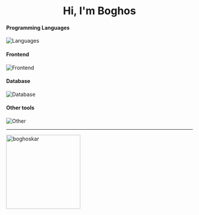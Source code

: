 <h1 align="center">Hi, I'm Boghos</h1>

#### Programming Languages
  ![Languages](https://skillicons.dev/icons?i=dart,js,cpp,cs)

#### Frontend
![Frontend](https://skillicons.dev/icons?i=html,css,js,react)

#### Database
![Database](https://skillicons.dev/icons?i=firebase)

#### Other tools
![Other](https://skillicons.dev/icons?i=git,unity,vercel,figma,photoshop,premiere,ae)    
<hr>
<div style="display: flex; flex-direction: column; align-items: flex-start;">
  <img src="https://github-readme-stats.vercel.app/api/top-langs?username=boghoskar&show_icons=false&locale=en&layout=compact" alt="boghoskar" height="200" />  
</div>
